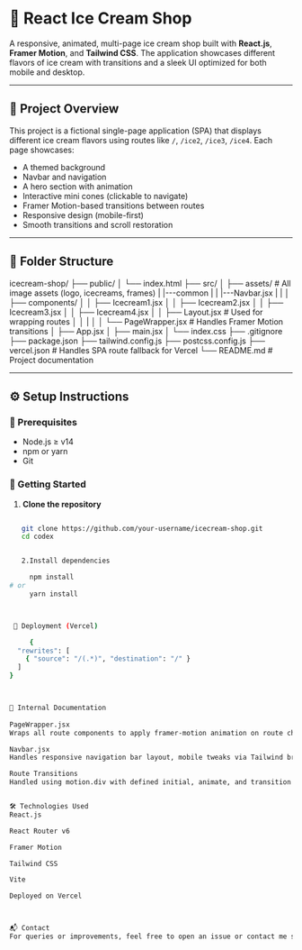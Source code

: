 # 🍦 React Ice Cream Shop

A responsive, animated, multi-page ice cream shop built with **React.js**, **Framer Motion**, and **Tailwind CSS**. The application showcases different flavors of ice cream with transitions and a sleek UI optimized for both mobile and desktop.

---

## 📌 Project Overview

This project is a fictional single-page application (SPA) that displays different ice cream flavors using routes like `/`, `/ice2`, `/ice3`, `/ice4`. Each page showcases:

- A themed background
- Navbar and navigation
- A hero section with animation
- Interactive mini cones (clickable to navigate)
- Framer Motion-based transitions between routes
- Responsive design (mobile-first)
- Smooth transitions and scroll restoration

---

## 📁 Folder Structure

icecream-shop/
├── public/
│ └── index.html
├── src/
│ ├── assets/ # All image assets (logo, icecreams, frames)
| |---common
| | |---Navbar.jsx
| |
│ ├── components/
│ │ ├── Icecream1.jsx
│ │ ├── Icecream2.jsx
│ │ ├── Icecream3.jsx
│ │ ├── Icecream4.jsx
│ │ ├── Layout.jsx # Used for wrapping routes
│ │ |
│ │ └── PageWrapper.jsx # Handles Framer Motion transitions
│ ├── App.jsx
│ ├── main.jsx
│ └── index.css
├── .gitignore
├── package.json
├── tailwind.config.js
├── postcss.config.js
├── vercel.json # Handles SPA route fallback for Vercel
└── README.md # Project documentation

---

## ⚙️ Setup Instructions

### 🔧 Prerequisites

- Node.js ≥ v14
- npm or yarn
- Git

### 🚀 Getting Started

1. **Clone the repository**

```bash

   git clone https://github.com/your-username/icecream-shop.git
   cd codex


   2.Install dependencies

     npm install
# or
     yarn install



 🚀 Deployment (Vercel)

     {
  "rewrites": [
    { "source": "/(.*)", "destination": "/" }
  ]
}



🧠 Internal Documentation 
   
PageWrapper.jsx
Wraps all route components to apply framer-motion animation on route change.

Navbar.jsx
Handles responsive navigation bar layout, mobile tweaks via Tailwind breakpoints.

Route Transitions
Handled using motion.div with defined initial, animate, and transition props.


🛠️ Technologies Used
React.js

React Router v6

Framer Motion

Tailwind CSS

Vite

Deployed on Vercel



📬 Contact
For queries or improvements, feel free to open an issue or contact me shivamyadav2113128@gmail.com




```
